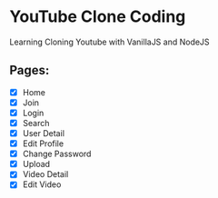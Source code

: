 # YouTube Clone Coding

Learning Cloning Youtube with VanillaJS and NodeJS

## Pages:

-   [x] Home
-   [x] Join
-   [x] Login
-   [x] Search
-   [x] User Detail
-   [x] Edit Profile
-   [x] Change Password
-   [x] Upload
-   [x] Video Detail
-   [x] Edit Video
